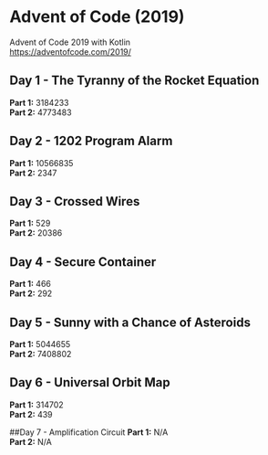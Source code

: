 # Advent of Code (2019)
Advent of Code 2019 with Kotlin \
https://adventofcode.com/2019/

## Day 1 - The Tyranny of the Rocket Equation
**Part 1:** 3184233 \
**Part 2:** 4773483

## Day 2 - 1202 Program Alarm
**Part 1:** 10566835 \
**Part 2:** 2347

## Day 3 - Crossed Wires
**Part 1:** 529 \
**Part 2:** 20386

## Day 4 - Secure Container
**Part 1:** 466 \
**Part 2:** 292

## Day 5 - Sunny with a Chance of Asteroids
**Part 1:** 5044655 \
**Part 2:** 7408802

## Day 6 - Universal Orbit Map
**Part 1:** 314702 \
**Part 2:** 439

##Day 7 - Amplification Circuit
**Part 1:** N/A \
**Part 2:** N/A 